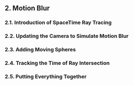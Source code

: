 ## 2. Motion Blur

### 2.1. Introduction of SpaceTime Ray Tracing
### 2.2. Updating the Camera to Simulate Motion Blur
### 2.3. Adding Moving Spheres
### 2.4. Tracking the Time of Ray Intersection
### 2.5. Putting Everything Together